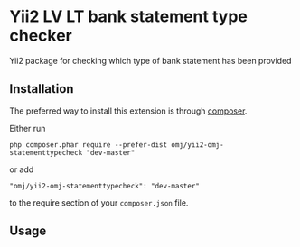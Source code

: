Yii2 LV LT bank statement type checker
======================================
Yii2 package for checking which type of bank statement has been provided

Installation
------------

The preferred way to install this extension is through [composer](http://getcomposer.org/download/).

Either run

```
php composer.phar require --prefer-dist omj/yii2-omj-statementtypecheck "dev-master"
```

or add

```
"omj/yii2-omj-statementtypecheck": "dev-master"
```

to the require section of your `composer.json` file.


Usage
-----

